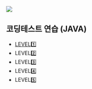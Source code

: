 <img src="https://programmers.co.kr/assets/bi-programmers-light-0d164d49b51a123bab5cca11106145d6fac5a5ac04b8646780369c2a5bc0dd79.png" />

## 코딩테스트 연습 (JAVA) 
* <a href="">LEVEL1️⃣</a>
* LEVEL2️⃣
* LEVEL3️⃣
* LEVEL4️⃣
* LEVEL5️⃣

